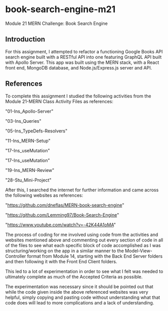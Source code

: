 # book-search-engine-m21

Module 21 MERN Challenge: Book Search Engine

## Introduction

For this assignment, I attempted to refactor a functioning Google Books API search engine built with a RESTful API into one featuring GraphQL API built with Apollo Server.  This app was built using the MERN stack, with a React front end, MongoDB database, and Node.js/Express.js server and API.

## References

To complete this assignment I studied the following activities from the Module 21-MERN Class Activity Files as references:

"01-Ins_Apollo-Server"

"03-Ins_Queries"

"05-Ins_TypeDefs-Resolvers"

"11-Ins_MERN-Setup"

"17-Ins_useMutation"

"17-Ins_useMutation"

"19-Ins_MERN-Review"

"28-Stu_Mini-Project"

After this, I searched the internet for further information and came across the following websites as references:

"https://github.com/dneflas/MERN-book-search-engine"

"https://github.com/Lemming97/Book-Search-Engine"

"https://www.youtube.com/watch?v=-42K44A1oMA"

The process of coding for me involved using code from the activities and websites mentioned above and commenting out every section of code in all of the files to see what each specific block of code accomplished as I was structuring/working on the app in a similar manner to the Model-View-Controller format from Module 14, starting with the Back End Server folders and then following it with the Front End Client folders. 

This led to a lot of experimentation in order to see what I felt was needed to ultimately complete as much of the Accepted Criteria as possible.

The experimentation was necessary since it should be pointed out that while the code given inside the above referenced websites was very helpful, simply copying and pasting code without understanding what that code does will lead to more complications and a lack of understanding.

